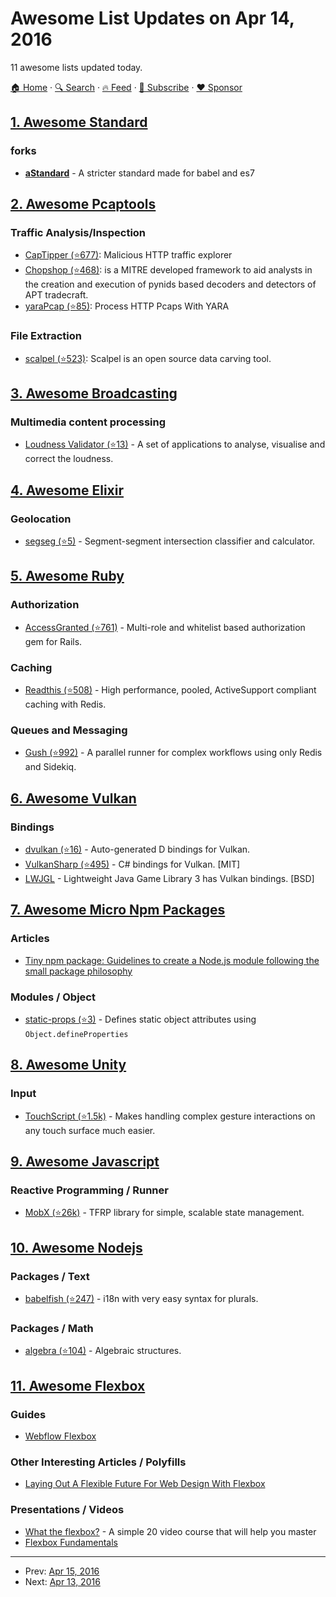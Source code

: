 # Awesome List Updates on Apr 14, 2016

11 awesome lists updated today.

[🏠 Home](/README.md) · [🔍 Search](https://www.trackawesomelist.com/search/) · [🔥 Feed](https://www.trackawesomelist.com/rss.xml) · [📮 Subscribe](https://trackawesomelist.us17.list-manage.com/subscribe?u=d2f0117aa829c83a63ec63c2f&id=36a103854c) · [❤️  Sponsor](https://github.com/sponsors/theowenyoung)



## [1. Awesome Standard](/content/standard/awesome-standard/README.md)

### forks

*   **[aStandard](https://npmjs.com/package/a-standard)** - A stricter standard made for babel and es7

## [2. Awesome Pcaptools](/content/caesar0301/awesome-pcaptools/README.md)

### Traffic Analysis/Inspection

*   [CapTipper (⭐677)](https://github.com/omriher/CapTipper): Malicious HTTP traffic explorer
*   [Chopshop (⭐468)](https://github.com/MITRECND/chopshop): is a MITRE developed framework to aid analysts in the creation and execution of pynids based decoders and detectors of APT tradecraft.
*   [yaraPcap (⭐85)](https://github.com/kevthehermit/YaraPcap): Process HTTP Pcaps With YARA

### File Extraction

*   [scalpel (⭐523)](https://github.com/sleuthkit/scalpel): Scalpel is an open source data carving tool.

## [3. Awesome Broadcasting](/content/ebu/awesome-broadcasting/README.md)

### Multimedia content processing

*   [Loudness Validator (⭐13)](https://github.com/mikrosimage/loudness_validator) - A set of applications to analyse, visualise and correct the loudness.

## [4. Awesome Elixir](/content/h4cc/awesome-elixir/README.md)

### Geolocation

*   [segseg (⭐5)](https://github.com/pkinney/segseg_ex) - Segment-segment intersection classifier and calculator.

## [5. Awesome Ruby](/content/markets/awesome-ruby/README.md)

### Authorization

*   [AccessGranted (⭐761)](https://github.com/chaps-io/access-granted) - Multi-role and whitelist based authorization gem for Rails.

### Caching

*   [Readthis (⭐508)](https://github.com/sorentwo/readthis) - High performance, pooled, ActiveSupport compliant caching with Redis.

### Queues and Messaging

*   [Gush (⭐992)](https://github.com/chaps-io/gush) - A parallel runner for complex workflows using only Redis and Sidekiq.

## [6. Awesome Vulkan](/content/vinjn/awesome-vulkan/README.md)

### Bindings

*   [dvulkan (⭐16)](https://github.com/ColonelThirtyTwo/dvulkan) - Auto-generated D bindings for Vulkan.
*   [VulkanSharp (⭐495)](https://github.com/mono/VulkanSharp) - C# bindings for Vulkan. \[MIT]
*   [LWJGL](https://www.lwjgl.org/) - Lightweight Java Game Library 3 has Vulkan bindings. \[BSD]

## [7. Awesome Micro Npm Packages](/content/parro-it/awesome-micro-npm-packages/README.md)

### Articles

*   [Tiny npm package: Guidelines to create a Node.js module following the small package philosophy](http://g14n.info/2015/12/tiny-npm-package/)

### Modules / Object

*   [static-props (⭐3)](https://github.com/fibo/static-props) - Defines static object attributes using `Object.defineProperties`

## [8. Awesome Unity](/content/RyanNielson/awesome-unity/README.md)

### Input

*   [TouchScript (⭐1.5k)](https://github.com/TouchScript/TouchScript) - Makes handling complex gesture interactions on any touch surface much easier.

## [9. Awesome Javascript](/content/sorrycc/awesome-javascript/README.md)

### Reactive Programming / Runner

*   [MobX (⭐26k)](https://github.com/mobxjs/mobx) - TFRP library for simple, scalable state management.

## [10. Awesome Nodejs](/content/sindresorhus/awesome-nodejs/README.md)

### Packages / Text

*   [babelfish (⭐247)](https://github.com/nodeca/babelfish) - i18n with very easy syntax for plurals.

### Packages / Math

*   [algebra (⭐104)](https://github.com/fibo/algebra) - Algebraic structures.

## [11. Awesome Flexbox](/content/afonsopacifer/awesome-flexbox/README.md)

### Guides

*   [Webflow Flexbox](https://flexbox.webflow.com/)

### Other Interesting Articles / Polyfills

*   [Laying Out A Flexible Future For Web Design With Flexbox](https://www.smashingmagazine.com/2015/08/flexible-future-for-web-design-with-flexbox/)

### Presentations / Videos

*   [What the flexbox?](http://flexbox.io) - A simple 20 video course that will help you master
*   [Flexbox Fundamentals](https://egghead.io/lessons/misc-flexbox-fundamentals)

---

- Prev: [Apr 15, 2016](/content/2016/04/15/README.md)
- Next: [Apr 13, 2016](/content/2016/04/13/README.md)